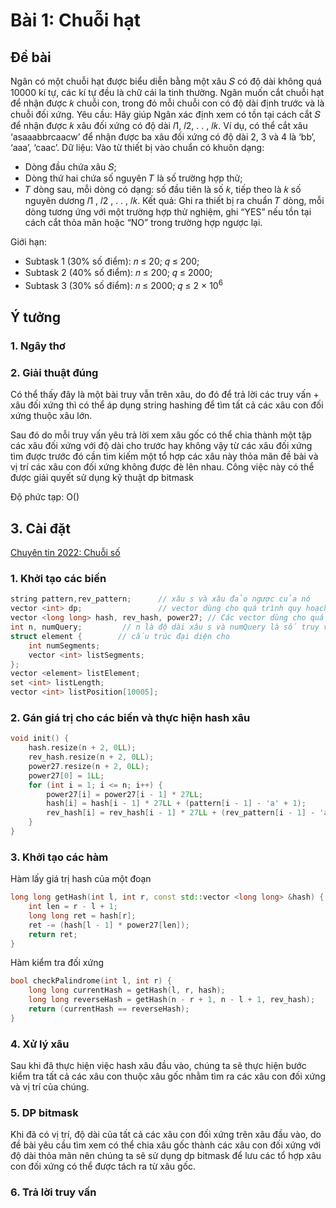 # Bài 1: Chuỗi hạt

## Đề bài
Ngân có một chuỗi hạt được biểu diễn bằng một xâu 𝑆 có độ dài không quá 10000 kí tự, các
kí tự đều là chữ cái la tinh thường. Ngân muốn cắt chuỗi hạt để nhận được 𝑘 chuỗi con, trong
đó mỗi chuỗi con có độ dài định trước và là chuỗi đối xứng.
Yêu cầu: Hãy giúp Ngân xác định xem có tồn tại cách cắt 𝑆 để nhận được 𝑘 xâu đối xứng có
độ dài 𝑙1, 𝑙2, . . , 𝑙𝑘.
Ví dụ, có thể cắt xâu ‘asaaabbrcaacw’ để nhận được ba xâu đối xứng có độ dài 2, 3 và 4 là
‘bb’, ‘aaa’, ‘caac’.
Dữ liệu: Vào từ thiết bị vào chuẩn có khuôn dạng:
- Dòng đầu chứa xâu 𝑆;
- Dòng thứ hai chứa số nguyên 𝑇 là số trường hợp thử;
- 𝑇 dòng sau, mỗi dòng có dạng: số đầu tiên là số 𝑘, tiếp theo là 𝑘 số nguyên dương
𝑙1
, 𝑙2
, . . , 𝑙𝑘.
Kết quả: Ghi ra thiết bị ra chuẩn 𝑇 dòng, mỗi dòng tương ứng với một trường hợp thử
nghiệm, ghi “YES” nếu tồn tại cách cắt thỏa mãn hoặc “NO” trong trường hợp ngược lại.

Giới hạn:

- Subtask 1 (30% số điểm): 𝑛 ≤ 20; 𝑞 ≤ 200;
- Subtask 2 (40% số điểm): 𝑛 ≤ 200; 𝑞 ≤ 2000;
- Subtask 3 (30% số điểm): 𝑛 ≤ 2000; 𝑞 ≤ 2 × $10^6$

## Ý tưởng
### 1. Ngây thơ

### 2. Giải thuật đúng
Có thể thấy đây là một bài truy vẫn trên xâu, do đó để trả lời các truy vấn + xâu đối xứng thì có thể áp dụng string hashing để tìm tất cả các xâu con đối xứng thuộc xâu lớn.

Sau đó do mỗi truy vấn yêu trả lời xem xâu gốc có thể chia thành một tập các xâu đối xứng với độ dài cho trước hay không vậy từ các xâu đối xứng tìm được trước đó cần tìm kiếm một tổ hợp các xâu này thỏa mãn đề bài và vị trí các xâu con đối xứng không được đè lên nhau. Công việc này có thể được giải quyết sử dụng kỹ thuật dp bitmask

Độ phức tạp: O()

## 3. Cài đặt
[Chuyên tin 2022: Chuỗi số](chuyentin1.cpp)

### 1. Khởi tạo các biến
``` cpp
string pattern,rev_pattern;      // xâu s và xâu đảo ngược của nó
vector <int> dp;                 // vector dùng cho quá trình quy hoạch động sau này
vector <long long> hash, rev_hash, power27; // Các vector dùng cho quá trình hash xâu 
int n, numQuery;         // n là độ dài xâu s và numQuery là số truy vấn
struct element {        // cấu trúc đại diện cho
	int numSegments; 
	vector <int> listSegments; 
};
vector <element> listElement; 
set <int> listLength;
vector <int> listPosition[10005];  
```
### 2. Gán giá trị cho các biến và thực hiện hash xâu
```cpp
void init() {
	hash.resize(n + 2, 0LL);
	rev_hash.resize(n + 2, 0LL);
	power27.resize(n + 2, 0LL);
	power27[0] = 1LL; 
	for (int i = 1; i <= n; i++) {
    	power27[i] = power27[i - 1] * 27LL; 
    	hash[i] = hash[i - 1] * 27LL + (pattern[i - 1] - 'a' + 1); 
    	rev_hash[i] = rev_hash[i - 1] * 27LL + (rev_pattern[i - 1] - 'a' + 1); 
  	}
}
```
### 3. Khởi tạo các hàm

Hàm lấy giá trị hash của một đoạn
```cpp
long long getHash(int l, int r, const std::vector <long long> &hash) {
	int len = r - l + 1;
	long long ret = hash[r];
	ret -= (hash[l - 1] * power27[len]);
	return ret;  
}
```
Hàm kiểm tra đối xứng
```cpp
bool checkPalindrome(int l, int r) {
	long long currentHash = getHash(l, r, hash); 
	long long reverseHash = getHash(n - r + 1, n - l + 1, rev_hash); 
	return (currentHash == reverseHash); 
}
```

### 4. Xử lý xâu
Sau khi đã thực hiện việc hash xâu đầu vào, chúng ta sẽ thực hiện bước kiểm tra tất cả các xâu con thuộc xâu gốc nhằm tìm ra các xâu con đối xứng và vị trí của chúng.


### 5. DP bitmask
Khi đã có vị trí, độ dài của tất cả các xâu con đối xứng trên xâu đầu vào, do đề bài yêu cầu tìm xem có thể chia xâu gốc thành các xâu con đối xứng với độ dài thỏa mãn nên chúng ta sẽ sử dụng dp bitmask để lưu các tổ hợp xâu con đối xứng có thể được tách ra từ xâu gốc.

### 6. Trả lời truy vấn
